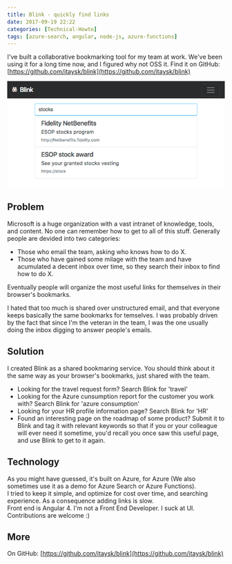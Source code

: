 ```yaml
---
title: Blink - quickly find links
date: 2017-09-19 22:22
categories: [Technical-Howto]
tags: [azure-search, angular, node-js, azure-functions]
---
```


I've built a collaborative bookmarking tool for my team at work. We've been using it for a long time now, and I figured why not OSS it. Find it on GitHub: [https://github.com/itaysk/blink](https://github.com/itaysk/blink)

![Blink search for stocks](/images/2017-09-19-blink-quickly-find-links_1.png)

## Problem

Microsoft is a huge organization with a vast intranet of knowledge, tools, and content. No one can remember how to get to all of this stuff. Generally people are devided into two categories:

- Those who email the team, asking who knows how to do X.
- Those who have gained some milage with the team and have acumulated a decent inbox over time, so they search their inbox to find how to do X.

Eventually people will organize the most useful links for themselves in their browser's bookmarks.

I hated that too much is shared over unstructured email, and that everyone keeps basically the same bookmarks for temselves. I was probably driven by the fact that since I'm the veteran in the team, I was the one usually doing the inbox digging to answer people's emails.

## Solution

I created Blink as a shared bookmaring service. You should think about it the same way as your browser's bookmarks, just shared with the team.

- Looking for the travel request form? Search Blink for 'travel'
- Looking for the Azure cunsumption report for the customer you work with? Search Blink for 'azure consumption'
- Looking for your HR profile information page? Search Blink for 'HR'
- Found an interesting page on the roadmap of some product? Submit it to Blink and tag it with relevant keywords so that if you or your colleague will ever need it sometime, you'd recall you once saw this useful page, and use Blink to get to it again.

## Technology

As you might have guessed, it's built on Azure, for Azure (We also sometimes use it as a demo for Azure Search or Azure Functions).  
I tried to keep it simple, and optimize for cost over time, and searching experience. As a consequence adding links is slow.  
Front end is Angular 4. I'm not a Front End Developer. I suck at UI. Contributions are welcome :)

## More

On GitHub: [https://github.com/itaysk/blink](https://github.com/itaysk/blink)

